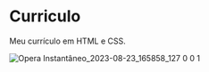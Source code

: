 # Curriculo
Meu currículo em HTML e CSS.

![Opera Instantâneo_2023-08-23_165858_127 0 0 1](https://github.com/Geovannalessa/Curriculo/assets/91286117/1ecc0f27-95c7-46e6-b097-4edf8a79d565)



